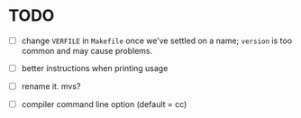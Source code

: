 # TODO

- [ ] change `VERFILE` in `Makefile` once we’ve settled on a name; `version` is too common and may cause problems.
- [ ] better instructions when printing usage
- [ ] rename it. mvs?
- [ ] compiler command line option (default  = cc)

